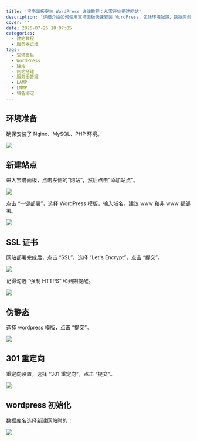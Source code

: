 ```yaml
---
title: '宝塔面板安装 WordPress 详细教程：从零开始搭建网站'
description: '详细介绍如何使用宝塔面板快速安装 WordPress，包括环境配置、数据库创建、域名绑定等完整建站流程。适合新手站长的宝塔 WordPress 搭建指南。'
cover: ''
date: 2025-07-26 18:07:05
categories:
  - 建站教程
  - 服务器运维
tags:
  - 宝塔面板
  - WordPress
  - 建站
  - 网站搭建
  - 服务器管理
  - LAMP
  - LNMP
  - 域名绑定
---
```


## 环境准备

确保安装了 Nginx、MySQL、PHP 环境。

![](https://cdn.jsdelivr.net/gh/youngjuning/images@main/1753541490034.png)

## 新建站点

进入宝塔面板，点击左侧的“网站”，然后点击“添加站点”。

![](https://cdn.jsdelivr.net/gh/youngjuning/images@main/1753542436855.png)

点击 “一键部署”，选择 WordPress 模版，输入域名。建议 www 和非 www 都部署。

![](https://cdn.jsdelivr.net/gh/youngjuning/images@main/1753542516497.png)

## SSL 证书

网站部署完成后，点击 “SSL”，选择 “Let's Encrypt”，点击 “提交”。

![](https://cdn.jsdelivr.net/gh/youngjuning/images@main/1753542750792.png)

记得勾选 “强制 HTTPS” 和到期提醒。

![](https://cdn.jsdelivr.net/gh/youngjuning/images@main/1753542996550.png)

## 伪静态

选择 wordpress 模版，点击 “提交”。

![](https://cdn.jsdelivr.net/gh/youngjuning/images@main/1753543586057.png)

## 301 重定向

重定向设置，选择 “301 重定向”，点击 “提交”。

![](https://cdn.jsdelivr.net/gh/youngjuning/images@main/1753543929126.png)

## wordpress 初始化

数据库名选择新建网站时的：

![](https://cdn.jsdelivr.net/gh/youngjuning/images@main/1753545846823.png)
